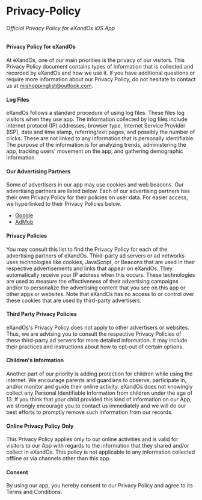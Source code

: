 # Privacy-Policy
###### Official Privacy Policy for eXandOs iOS App


#### Privacy Policy for eXandOs
At eXandOs, one of our main priorities is the privacy of our visitors. This Privacy Policy document contains types of information that is collected and recorded by eXandOs and how we use it.
If you have additional questions or require more information about our Privacy Policy, do not hesitate to contact us at <mishoppinglist@outlook.com>.


#### Log Files
eXandOs follows a standard procedure of using log files. These files log visitors when they use app. The information collected by log files include internet protocol (IP) addresses, browser type, Internet Service Provider (ISP), date and time stamp, referring/exit pages, and possibly the number of clicks. These are not linked to any information that is personally identifiable. The purpose of the information is for analyzing trends, administering the app, tracking users' movement on the app, and gathering demographic information.


#### Our Advertising Partners
Some of advertisers in our app may use cookies and web beacons. Our advertising partners are listed below. Each of our advertising partners has their own Privacy Policy for their policies on user data. For easier access, we hyperlinked to their Privacy Policies below.
- [Google](https://policies.google.com/technologies/ads)
- [AdMob](https://support.google.com/admob/answer/6128543?hl=en)


#### Privacy Policies
You may consult this list to find the Privacy Policy for each of the advertising partners of eXandOs.
Third-party ad servers or ad networks uses technologies like cookies, JavaScript, or Beacons that are used in their respective advertisements and links that appear on eXandOs. They automatically receive your IP address when this occurs. These technologies are used to measure the effectiveness of their advertising campaigns and/or to personalize the advertising content that you see on this app or other apps or websites.
Note that eXandOs has no access to or control over these cookies that are used by third-party advertisers.


#### Third Party Privacy Policies
eXandOs's Privacy Policy does not apply to other advertisers or websites. Thus, we are advising you to consult the respective Privacy Policies of these third-party ad servers for more detailed information. It may include their practices and instructions about how to opt-out of certain options.


#### Children's Information
Another part of our priority is adding protection for children while using the internet. We encourage parents and guardians to observe, participate in, and/or monitor and guide their online activity.
eXandOs does not knowingly collect any Personal Identifiable Information from children under the age of 13. If you think that your child provided this kind of information on our App, we strongly encourage you to contact us immediately and we will do our best efforts to promptly remove such information from our records.


#### Online Privacy Policy Only
This Privacy Policy applies only to our online activities and is valid for visitors to our App with regards to the information that they shared and/or collect in eXandOs. This policy is not applicable to any information collected offline or via channels other than this app.


#### Consent
By using our app, you hereby consent to our Privacy Policy and agree to its Terms and Conditions.

